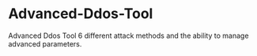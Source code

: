 # Advanced-Ddos-Tool
Advanced Ddos Tool 6 different attack methods and the ability to manage advanced parameters.
